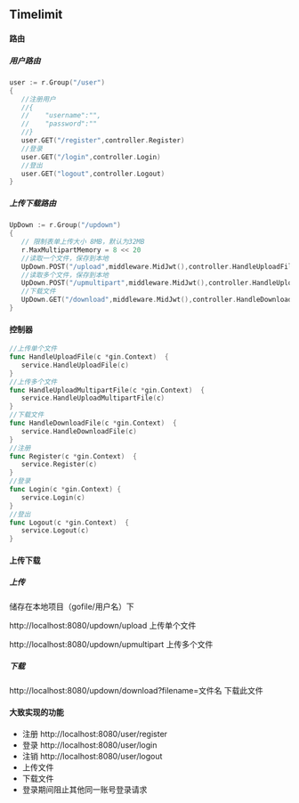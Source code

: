 ## TimeIimit

#### 路由

##### 用户路由

```go
user := r.Group("/user")
{
   //注册用户
   //{
   //    "username":"",
   //    "password":""
   //}
   user.GET("/register",controller.Register)
   //登录
   user.GET("/login",controller.Login)
   //登出
   user.GET("logout",controller.Logout)
}
```

##### 上传下载路由

```go
UpDown := r.Group("/updown")
{
   // 限制表单上传大小 8MB，默认为32MB
   r.MaxMultipartMemory = 8 << 20
   //读取一个文件，保存到本地
   UpDown.POST("/upload",middleware.MidJwt(),controller.HandleUploadFile)
   //读取多个文件，保存到本地
   UpDown.POST("/upmultipart",middleware.MidJwt(),controller.HandleUploadMultipartFile)
   //下载文件
   UpDown.GET("/download",middleware.MidJwt(),controller.HandleDownloadFile)
}
```

#### 控制器

```go
//上传单个文件
func HandleUploadFile(c *gin.Context)  {
   service.HandleUploadFile(c)
}
//上传多个文件
func HandleUploadMultipartFile(c *gin.Context)  {
   service.HandleUploadMultipartFile(c)
}
//下载文件
func HandleDownloadFile(c *gin.Context)  {
   service.HandleDownloadFile(c)
}
//注册
func Register(c *gin.Context)  {
   service.Register(c)
}
//登录
func Login(c *gin.Context) {
   service.Login(c)
}
//登出
func Logout(c *gin.Context)  {
   service.Logout(c)
}
```

#### 上传下载

##### 上传

储存在本地项目（gofile/用户名）下

http://localhost:8080/updown/upload          上传单个文件

http://localhost:8080/updown/upmultipart   上传多个文件

##### 下载

http://localhost:8080/updown/download?filename=文件名   下载此文件

#### 大致实现的功能

- 注册 http://localhost:8080/user/register
- 登录 http://localhost:8080/user/login 
- 注销 http://localhost:8080/user/logout
- 上传文件
- 下载文件
- 登录期间阻止其他同一账号登录请求